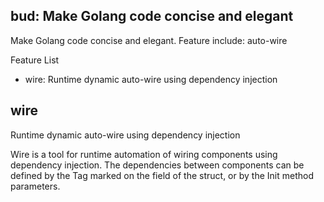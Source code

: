 bud: Make Golang code concise and elegant
---
Make Golang code concise and elegant. Feature include: auto-wire

Feature List

- wire: Runtime dynamic auto-wire using dependency injection

wire
---
Runtime dynamic auto-wire using dependency injection

Wire is a tool for runtime automation of wiring components using dependency injection.
The dependencies between components can be defined by the Tag marked on the field of the struct, or by the Init method
parameters.
